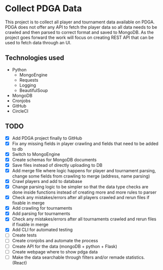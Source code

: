 # Collect PDGA Data

This project is to collect all player and tournament data available on PDGA. PDGA does not offer any API to fetch the player data so all data needs to be crawled and then parsed to correct format and saved to MongoDB. As the project goes forward the work will focus on creating REST API that can be used to fetch data through an UI.

## Technologies used

- Python
  - MongoEngine
  - Requests
  - Logging
  - BeautifulSoup
- MongoDB
- Cronjobs
- GitHub
- CircleCI

## TODO
- [x] Add PDGA project finally to GitHub
- [x] Fix any missing fields in player crawling and fields that need to be added to db
- [x] Switch to MongoEngine
- [x] Create schemas for MongoDB documents
- [x] Save files instead of directly uploading to DB
- [x] Add merge file where logic happens for player and tournament parsing, change some fields from crawling to merge (address, name parsing)
- [x] Crawl players and add to database
- [x] Change parsing logic to be simpler so that the data type checks are done inside functions instead of creating more and more rules to parser
- [x] Check any mistakes/errors after all players crawled and rerun files if fixable in merge
- [x] Add crawling for tournaments
- [x] Add parsing for tournaments
- [x] Check any mistakes/errors after all tournaments crawled and rerun files if fixable in merge
- [x] Add CLI for automated testing
- [ ] Create tests
- [ ] Create cronjobs and automate the process
- [ ] Create API for the data (mongoDB + python + Flask)
- [ ] Create webpage where to show pdga data
- [ ] Make the data searchable through filters and/or remade statistics. (React)
